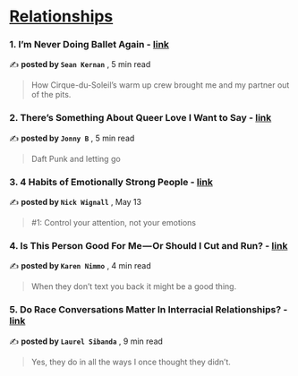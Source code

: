 
<h1><a href=https://medium.com/tag/relationships/recommended target="_blank" rel="noopener noreferrer">Relationships</a></h1>
<h3>1. I’m Never Doing Ballet Again - <a href=https://medium.com/the-narrative-arc/defusing-an-argument-with-ballet-f43f2009f0d6?source=tag_recommended_feed---------0-84----------relationships----------b4e9c834_6ae6_49c1_bdae_a38364036926------- target="_blank" rel="noopener noreferrer">link</a></h3>

✍️ **posted by `Sean Kernan`** <date> , 5 min read</date>

<blockquote>How Cirque-du-Soleil’s warm up crew brought me and my partner out of the pits.</blockquote>

<h3>2. There’s Something About Queer Love I Want to Say - <a href=https://medium.com/prismnpen/queer-love-music-memory-170dfb94dc48?source=tag_recommended_feed---------1-107----------relationships----------b4e9c834_6ae6_49c1_bdae_a38364036926------- target="_blank" rel="noopener noreferrer">link</a></h3>

✍️ **posted by `Jonny B`** <date> , 5 min read</date>

<blockquote>Daft Punk and letting go</blockquote>

<h3>3. 4 Habits of Emotionally Strong People - <a href=https://medium.com/@nickwignall/4-habits-of-emotionally-strong-people-35c1255ba5d4?source=tag_recommended_feed---------2-85----------relationships----------b4e9c834_6ae6_49c1_bdae_a38364036926------- target="_blank" rel="noopener noreferrer">link</a></h3>

✍️ **posted by `Nick Wignall`** <date> , May 13</date>

<blockquote>#1: Control your attention, not your emotions</blockquote>

<h3>4. Is This Person Good For Me — Or Should I Cut and Run? - <a href=https://medium.com/on-the-couch/is-this-person-good-for-me-or-should-i-cut-and-run-20d607f47cdf?source=tag_recommended_feed---------3-84----------relationships----------b4e9c834_6ae6_49c1_bdae_a38364036926------- target="_blank" rel="noopener noreferrer">link</a></h3>

✍️ **posted by `Karen Nimmo`** <date> , 4 min read</date>

<blockquote>When they don’t text you back it might be a good thing.</blockquote>

<h3>5. Do Race Conversations Matter In Interracial Relationships? - <a href=https://medium.com/@laurel-writer/do-race-conversations-matter-in-interracial-relationships-ecb05f0c5c0c?source=tag_recommended_feed---------4-107----------relationships----------b4e9c834_6ae6_49c1_bdae_a38364036926------- target="_blank" rel="noopener noreferrer">link</a></h3>

✍️ **posted by `Laurel Sibanda`** <date> , 9 min read</date>

<blockquote>Yes, they do in all the ways I once thought they didn’t.</blockquote>

